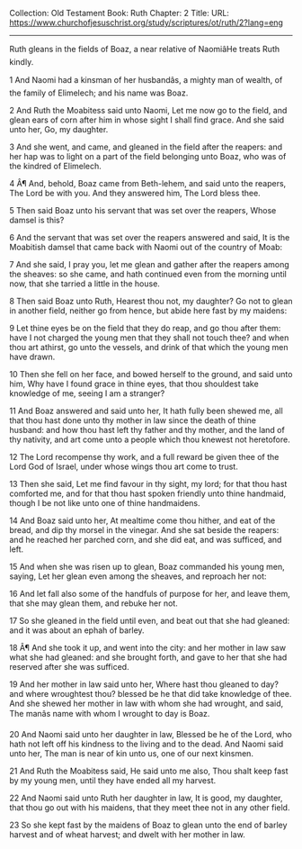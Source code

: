 Collection: Old Testament
Book: Ruth
Chapter: 2
Title: 
URL: https://www.churchofjesuschrist.org/study/scriptures/ot/ruth/2?lang=eng

---

Ruth gleans in the fields of Boaz, a near relative of NaomiâHe treats Ruth kindly.

1 And Naomi had a kinsman of her husbandâs, a mighty man of wealth, of the family of Elimelech; and his name was Boaz.

2 And Ruth the Moabitess said unto Naomi, Let me now go to the field, and glean ears of corn after him in whose sight I shall find grace. And she said unto her, Go, my daughter.

3 And she went, and came, and gleaned in the field after the reapers: and her hap was to light on a part of the field belonging unto Boaz, who was of the kindred of Elimelech.

4 Â¶ And, behold, Boaz came from Beth-lehem, and said unto the reapers, The Lord be with you. And they answered him, The Lord bless thee.

5 Then said Boaz unto his servant that was set over the reapers, Whose damsel is this?

6 And the servant that was set over the reapers answered and said, It is the Moabitish damsel that came back with Naomi out of the country of Moab:

7 And she said, I pray you, let me glean and gather after the reapers among the sheaves: so she came, and hath continued even from the morning until now, that she tarried a little in the house.

8 Then said Boaz unto Ruth, Hearest thou not, my daughter? Go not to glean in another field, neither go from hence, but abide here fast by my maidens:

9 Let thine eyes be on the field that they do reap, and go thou after them: have I not charged the young men that they shall not touch thee? and when thou art athirst, go unto the vessels, and drink of that which the young men have drawn.

10 Then she fell on her face, and bowed herself to the ground, and said unto him, Why have I found grace in thine eyes, that thou shouldest take knowledge of me, seeing I am a stranger?

11 And Boaz answered and said unto her, It hath fully been shewed me, all that thou hast done unto thy mother in law since the death of thine husband: and how thou hast left thy father and thy mother, and the land of thy nativity, and art come unto a people which thou knewest not heretofore.

12 The Lord recompense thy work, and a full reward be given thee of the Lord God of Israel, under whose wings thou art come to trust.

13 Then she said, Let me find favour in thy sight, my lord; for that thou hast comforted me, and for that thou hast spoken friendly unto thine handmaid, though I be not like unto one of thine handmaidens.

14 And Boaz said unto her, At mealtime come thou hither, and eat of the bread, and dip thy morsel in the vinegar. And she sat beside the reapers: and he reached her parched corn, and she did eat, and was sufficed, and left.

15 And when she was risen up to glean, Boaz commanded his young men, saying, Let her glean even among the sheaves, and reproach her not:

16 And let fall also some of the handfuls of purpose for her, and leave them, that she may glean them, and rebuke her not.

17 So she gleaned in the field until even, and beat out that she had gleaned: and it was about an ephah of barley.

18 Â¶ And she took it up, and went into the city: and her mother in law saw what she had gleaned: and she brought forth, and gave to her that she had reserved after she was sufficed.

19 And her mother in law said unto her, Where hast thou gleaned to day? and where wroughtest thou? blessed be he that did take knowledge of thee. And she shewed her mother in law with whom she had wrought, and said, The manâs name with whom I wrought to day is Boaz.

20 And Naomi said unto her daughter in law, Blessed be he of the Lord, who hath not left off his kindness to the living and to the dead. And Naomi said unto her, The man is near of kin unto us, one of our next kinsmen.

21 And Ruth the Moabitess said, He said unto me also, Thou shalt keep fast by my young men, until they have ended all my harvest.

22 And Naomi said unto Ruth her daughter in law, It is good, my daughter, that thou go out with his maidens, that they meet thee not in any other field.

23 So she kept fast by the maidens of Boaz to glean unto the end of barley harvest and of wheat harvest; and dwelt with her mother in law.

